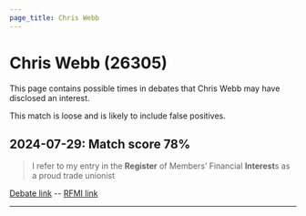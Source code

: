 ```yaml
---
page_title: Chris Webb
---
```


# Chris Webb  (26305)

This page contains possible times in debates that Chris Webb may have disclosed an interest.

This match is loose and is likely to include false positives. 



## 2024-07-29: Match score 78%

>I refer to my entry in the **Register** of Members’ Financial **Interest**s as a proud trade unionist

[Debate link](https://www.theyworkforyou.com/debates/?id=2024-07-29c.1130.1)  --  [RFMI link](https://www.theyworkforyou.com/mp/26305/register)


---

